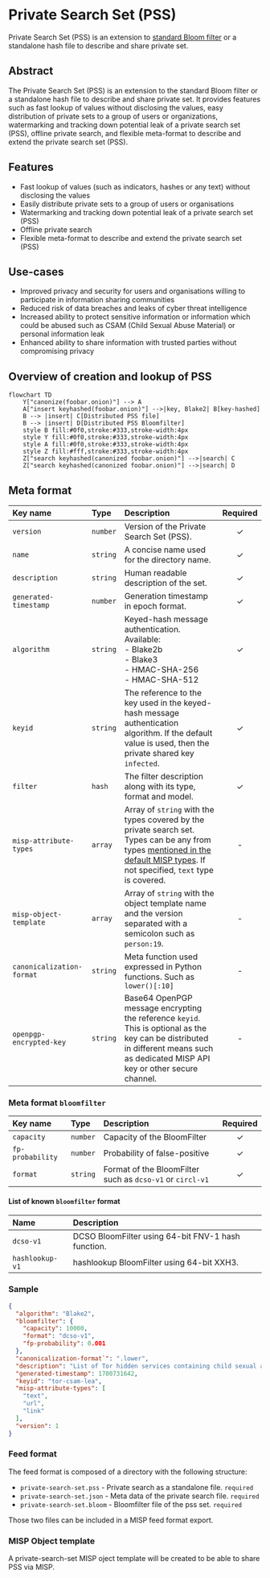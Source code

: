 # Private Search Set (PSS)

Private Search Set (PSS) is an extension to [standard Bloom filter](https://github.com/hashlookup/fleur) or a standalone hash file to describe and share private set.

## Abstract 

The Private Search Set (PSS) is an extension to the standard Bloom filter or a standalone hash file to describe and share private set. It provides features such as fast lookup of values without disclosing the values, easy distribution of private sets to a group of users or organizations, watermarking and tracking down potential leak of a private search set (PSS), offline private search, and flexible meta-format to describe and extend the private search set (PSS).

## Features

- Fast lookup of values (such as indicators, hashes or any text) without disclosing the values
- Easily distribute private sets to a group of users or organisations
- Watermarking and tracking down potential leak of a private search set (PSS)
- Offline private search
- Flexible meta-format to describe and extend the private search set (PSS)

## Use-cases

- Improved privacy and security for users and organisations willing to participate in information sharing communities
- Reduced risk of data breaches and leaks of cyber threat intelligence
- Increased ability to protect sensitive information or information which could be abused such as CSAM (Child Sexual Abuse Material) or personal information leak
- Enhanced ability to share information with trusted parties without compromising privacy

## Overview of creation and lookup of PSS

~~~~mermaid
flowchart TD
    Y["canonize(foobar.onion)"] --> A
    A["insert keyhashed(foobar.onion)"] -->|key, Blake2| B[key-hashed]
    B --> |insert| C[Distributed PSS file]
    B --> |insert| D[Distributed PSS Bloomfilter]
    style B fill:#0f0,stroke:#333,stroke-width:4px
    style Y fill:#0f0,stroke:#333,stroke-width:4px
    style A fill:#0f0,stroke:#333,stroke-width:4px
    style Z fill:#fff,stroke:#333,stroke-width:4px
    Z["search keyhashed(canonized foobar.onion)"] -->|search| C
    Z["search keyhashed(canonized foobar.onion)"] -->|search| D
~~~~

## Meta format

|Key name|Type|Description|Required|
|:-------|:----|:---|:---:|
|`version`|`number`|Version of the Private Search Set (PSS).|&check;|
|`name`|`string`|A concise name used for the directory name.|&check;|
|`description`|`string`|Human readable description of the set.|&check;|
|`generated-timestamp`|`number`|Generation timestamp in epoch format. |&check;|
|`algorithm`|`string`|Keyed-hash message authentication. Available:<br/> - Blake2b<br/> - Blake3<br/> - HMAC-SHA-256<br /> - HMAC-SHA-512  |&check;|
|`keyid`|`string`|The reference to the key used in the keyed-hash message authentication algorithm. If the default value is used, then the private shared key `infected`.|&check;|
|`filter`|`hash`|The filter description along with its type, format and model.|&check;|
|`misp-attribute-types`|`array`|Array of `string` with the types covered by the private search set. Types can be any from types [mentioned in the default MISP types](https://www.circl.lu/doc/misp/categories-and-types/#types). If not specified, `text` type is covered.|-|
|`misp-object-template`|`array`|Array of `string` with the object template name and the version separated with a semicolon such as `person:19`.|-|
|`canonicalization-format`|`string`|Meta function used expressed in Python functions. Such as `lower()[:10]`|-|
|`openpgp-encrypted-key`|`string`|Base64 OpenPGP message encrypting the reference `keyid`. This is optional as the key can be distributed in different means such as dedicated MISP API key or other secure channel.|-|

### Meta format `bloomfilter`

|Key name|Type|Description|Required|
|:-------|:----|:---|:---:|
|`capacity`|`number`|Capacity of the BloomFilter|&check;|
|`fp-probability`|`number`|Probability of false-positive|&check;|
|`format`|`string`|Format of the BloomFilter such as `dcso-v1` or `circl-v1`|&check;|

#### List of known `bloomfilter` format

|Name|Description|
|:-------|:----|
|`dcso-v1`|DCSO BloomFilter using 64-bit FNV-1 hash function.|
|`hashlookup-v1`|hashlookup BloomFilter using 64-bit XXH3.|

### Sample 

~~~~json
{
  "algorithm": "Blake2",
  "bloomfilter": {
    "capacity": 10000,
    "format": "dcso-v1",
    "fp-probability": 0.001
  },
  "canonicalization-format`": ".lower",
  "description": "List of Tor hidden services containing child sexual abuse material (CSAM).",
  "generated-timestamp": 1700731642,
  "keyid": "tor-csam-lea",
  "misp-attribute-types": [
    "text",
    "url",
    "link"
  ],
  "version": 1
}

~~~~

### Feed format

The feed format is composed of a directory with the following structure:

- `private-search-set.pss` - Private search as a standalone file. `required`
- `private-search-set.json` - Meta data of the private search file. `required`
- `private-search-set.bloom` - Bloomfilter file of the pss set. `required`

Those two files can be included in a MISP feed format export.

### MISP Object template

A private-search-set MISP oject template will be created to be able to share PSS via MISP.

